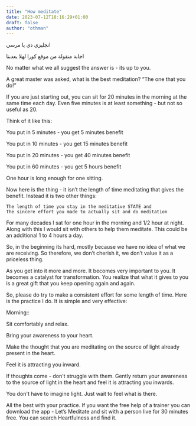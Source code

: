 ```yaml
---
title: "How meditate"
date: 2023-07-12T18:16:29+01:00
draft: false
author: "othman"
---
```


انجليزي دي يا مرسي

اجابة منقولة من موقع كورا لهلا يعدبنا

No matter what we all suggest the answer is - its up to you.

A great master was asked, what is the best meditation? “The one that you do!”

If you are just starting out, you can sit for 20 minutes in the morning at the same time each day. Even five minutes is at least something - but not so useful as 20.

Think of it like this:

You put in 5 minutes - you get 5 minutes benefit

You put in 10 minutes - you get 15 minutes benefit

You put in 20 minutes - you get 40 minutes benefit

You put in 60 minutes - you get 5 hours benefit

One hour is long enough for one sitting.

Now here is the thing - it isn’t the length of time meditating that gives the benefit. Instead it is two other things:

    The length of time you stay in the meditative STATE and
    The sincere effort you made to actually sit and do meditation

For many decades I sat for one hour in the morning and 1/2 hour at night. Along with this I would sit with others to help them meditate. This could be an additional 1 to 4 hours a day.

So, in the beginning its hard, mostly because we have no idea of what we are receiving. So therefore, we don’t cherish it, we don’t value it as a priceless thing.

As you get into it more and more. It becomes very important to you. It becomes a catalyst for transformation. You realize that what it gives to you is a great gift that you keep opening again and again.

So, please do try to make a consistent effort for some length of time. Here is the practice I do. It is simple and very effective:

Morning::

Sit comfortably and relax.

Bring your awareness to your heart.

Make the thought that you are meditating on the source of light already present in the heart.

Feel it is attracting you inward.

If thoughts come - don't struggle with them. Gently return your awareness to the source of light in the heart and feel it is attracting you inwards.

You don't have to imagine light. Just wait to feel what is there.

All the best with your practice. If you want the free help of a trainer you can download the app - Let’s Meditate and sit with a person live for 30 minutes free. You can search Heartfulness and find it.
